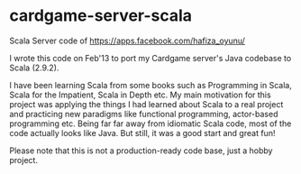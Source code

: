 cardgame-server-scala
=====================

Scala Server code of https://apps.facebook.com/hafiza_oyunu/

I wrote this code on Feb'13 to port my Cardgame server's Java codebase to Scala (2.9.2). 

I have been learning Scala from some books such as Programming in Scala, Scala for the Impatient, Scala in Depth etc. My main motivation for this project was applying the things I had learned about Scala to a real project and practicing new paradigms like functional programming, actor-based programming etc. Being far far away from idiomatic Scala code, most of the code actually looks like Java. But still, it was a good start and great fun! 

Please note that this is not a production-ready code base, just a hobby project. 



